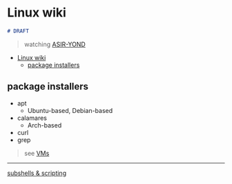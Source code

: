 # Linux wiki

```markdown
# DRAFT
```

> watching [ASIR-YOND](https://github.com/pabloqpacin/BEYOND-ASIR/blob/main/YOND/linux_rookery/wiki-cheatsheet.md#neofetch)

- [Linux wiki](#linux-wiki)
  - [package installers](#package-installers)

## package installers 
- apt
    - Ubuntu-based, Debian-based
- calamares
    - Arch-based 
- curl
- grep

> see [VMs](/SLIT-projects/02-Operating_Systems/I-VMs/readme.md)

---

[subshells & scripting](https://linuxhandbook.com/subshell/)